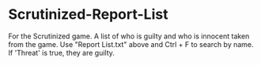 # Scrutinized-Report-List
For the Scrutinized game. A list of who is guilty and who is innocent taken from the game. Use "Report List.txt" above and Ctrl + F to search by name. If 'Threat' is true, they are guilty.
